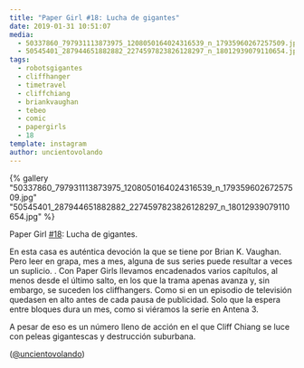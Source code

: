 ```yaml
---
title: "Paper Girl #18: Lucha de gigantes"
date: 2019-01-31 10:51:07
media: 
  - 50337860_797931113873975_1208050164024316539_n_17935960267257509.jpg
  - 50545401_287944651882882_2274597823826128297_n_18012939079110654.jpg
tags: 
  - robotsgigantes
  - cliffhanger
  - timetravel
  - cliffchiang
  - briankvaughan
  - tebeo
  - comic
  - papergirls
  - 18
template: instagram
author: uncientovolando
---
```


{% gallery "50337860_797931113873975_1208050164024316539_n_17935960267257509.jpg" "50545401_287944651882882_2274597823826128297_n_18012939079110654.jpg" %}

Paper Girl [#18](/etiquetas/18): Lucha de gigantes.

En esta casa es auténtica devoción la que se tiene por Brian K. Vaughan. Pero leer en grapa, mes a mes, alguna de sus series puede resultar a veces un suplicio. .
Con Paper Girls llevamos encadenados varios capítulos, al menos desde el último salto, en los que la trama apenas avanza y, sin embargo, se suceden los cliffhangers. Como si en un episodio de televisión quedasen en alto antes de cada pausa de publicidad. Solo que la espera entre bloques dura un mes, como si viéramos la serie en Antena 3.

A pesar de eso es un número lleno de acción en el que Cliff Chiang se luce con peleas gigantescas y destrucción suburbana.

([@uncientovolando](https://instagram.com/uncientovolando))
